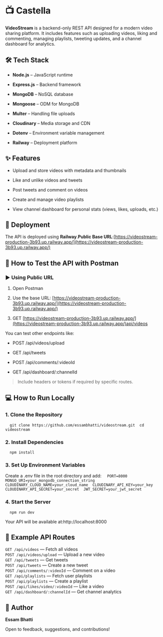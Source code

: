 📺 Castella
==================

**VideoStream** is a backend-only REST API designed for a modern video sharing platform. It includes features such as uploading videos, liking and commenting, managing playlists, tweeting updates, and a channel dashboard for analytics.

🛠️ Tech Stack
--------------

*   **Node.js** – JavaScript runtime
    
*   **Express.js** – Backend framework
    
*   **MongoDB** – NoSQL database
    
*   **Mongoose** – ODM for MongoDB
    
*   **Multer** – Handling file uploads
    
*   **Cloudinary** – Media storage and CDN
    
*   **Dotenv** – Environment variable management
    
*   **Railway** – Deployment platform
    

✨ Features
----------

*   Upload and store videos with metadata and thumbnails
    
*   Like and unlike videos and tweets
    
*   Post tweets and comment on videos
    
*   Create and manage video playlists
    
*   View channel dashboard for personal stats (views, likes, uploads, etc.)
    

🚀 Deployment
-------------

The API is deployed using **Railway**.**Public Base URL**:[https://videostream-production-3b93.up.railway.app/](https://videostream-production-3b93.up.railway.app/)

📮 How to Test the API with Postman
-----------------------------------

### ▶️ Using Public URL

1.  Open Postman
    
2.  Use the base URL: [https://videostream-production-3b93.up.railway.app/](https://videostream-production-3b93.up.railway.app/)
    
3.  GET [https://videostream-production-3b93.up.railway.app/](https://videostream-production-3b93.up.railway.app/)api/videos
    

You can test other endpoints like:

*   POST /api/videos/upload
    
*   GET /api/tweets
    
*   POST /api/comments/:videoId
    
*   GET /api/dashboard/:channelId
    

> Include headers or tokens if required by specific routes.

💻 How to Run Locally
---------------------

### 1\. Clone the Repository

`   git clone https://github.com/essambhatti/videostream.git  cd videostream   `

### 2\. Install Dependencies

`   npm install   `

### 3\. Set Up Environment Variables

Create a .env file in the root directory and add:
`   PORT=8000  MONGO_URI=your_mongodb_connection_string  CLOUDINARY_CLOUD_NAME=your_cloud_name  CLOUDINARY_API_KEY=your_key  CLOUDINARY_API_SECRET=your_secret  JWT_SECRET=your_jwt_secret   `

### 4\. Start the Server

`   npm run dev   `

Your API will be available at:http://localhost:8000

📂 Example API Routes
---------------------

`GET /api/videos` — Fetch all videos  
`POST /api/videos/upload` — Upload a new video  
`GET /api/tweets` — Get tweets  
`POST /api/tweets` — Create a new tweet  
`POST /api/comments/:videoId` — Comment on a video  
`GET /api/playlists` — Fetch user playlists  
`POST /api/playlists` — Create a playlist  
`POST /api/likes/video/:videoId` — Like a video  
`GET /api/dashboard/:channelId` — Get channel analytics

🙋 Author
---------

**Essam Bhatti**

Open to feedback, suggestions, and contributions!
